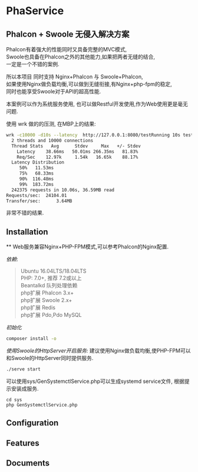 # PhaService
## Phalcon + Swoole 无侵入解决方案 
Phalcon有着强大的性能同时又具备完整的MVC模式,    
Swoole也具备在Phalcon之外的其他能力,如果把两者无缝的结合,   
一定是一个不错的案例.   

所以本项目 同时支持 Nginx+Phalcon 与 Swoole+Phalcon,   
如果使用Nginx做负载均衡,可以做到无缝衔接,有Nginx+php-fpm的稳定,   
同时也能享受Swoole对于API的超高性能.   

本案例可以作为系统服务使用, 也可以做Restful开发使用,作为Web使用更是毫无问题. 

使用 wrk 做的的压测, 在MBP上的结果:
```bash
wrk -c10000 -d10s --latency  http://127.0.0.1:8080/testRunning 10s test @ http://127.0.0.1:8080/test
  2 threads and 10000 connections
  Thread Stats   Avg      Stdev     Max   +/- Stdev
    Latency    38.66ms   50.01ms 266.35ms   81.83%
    Req/Sec    12.97k     1.54k   16.65k    88.17%
  Latency Distribution
     50%   11.53ms
     75%   68.33ms
     90%  116.48ms
     99%  183.72ms
  242375 requests in 10.06s, 36.59MB read
Requests/sec:  24104.01
Transfer/sec:      3.64MB
```
非常不错的结果. 

## Installation
** Web服务兼容Nginx+PHP-FPM模式,可以参考Phalcon的Nginx配置.

*依赖*:
> Ubuntu 16.04LTS/18.04LTS  
> PHP: 7.0+, 推荐 7.2或以上  
> Beantalkd 队列处理依赖   
> php扩展 Phalcon 3.x+  
> php扩展 Swoole 2.x+  
> php扩展 Redis  
> php扩展 Pdo,Pdo MySQL  

*初始化*
```bash
composer install -o
```
 
*使用Swoole的HttpServer开启服务:*
建议使用Nginx做负载均衡,使PHP-FPM可以和Swoole的HttpServer同时提供服务. 
```bash
./serve start
```
可以使用sys/GenSystemctlService.php可以生成systemd service文件,
根据提示安装成服务.
```
cd sys
php GenSystemctlService.php
```

## Configuration

## Features

## Documents
